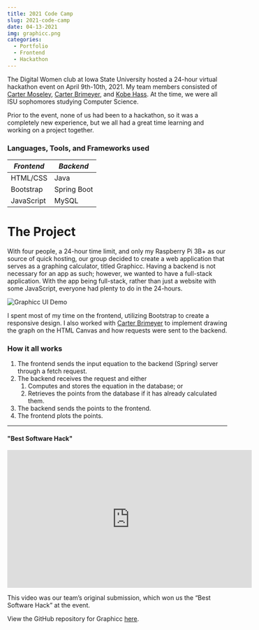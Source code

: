 ```yaml
---
title: 2021 Code Camp
slug: 2021-code-camp
date: 04-13-2021
img: graphicc.png
categories:
  - Portfolio
  - Frontend
  - Hackathon
---
```


The Digital Women club at Iowa State University hosted a 24-hour virtual hackathon event on April 9th-10th, 2021. My team members consisted of [Carter Moseley](http://cartermoseley.com), [Carter Brimeyer](https://github.com/carterbrimeyer), and [Kobe Hass](https://github.com/kjhass). At the time, we were all ISU sophomores studying Computer Science.

<!--more-->

Prior to the event, none of us had been to a hackathon, so it was a completely new experience, but we all had a great time learning and working on a project together.

### Languages, Tools, and Frameworks used

|  *Frontend*  |  *Backend*  |
| ------------ | ----------- |
| HTML/CSS     | Java        |
| Bootstrap    | Spring Boot |
| JavaScript   | MySQL       |


# The Project

With four people, a 24-hour time limit, and only my Raspberry Pi 3B+ as our source of quick hosting, our group decided to create a web application that serves as a graphing calculator, titled Graphicc. Having a backend is not necessary for an app as such; however, we wanted to have a full-stack application. With the app being full-stack, rather than just a website with some JavaScript, everyone had plenty to do in the 24-hours.

![Graphicc UI Demo](/blog-images/graphiccdemo.gif)

I spent most of my time on the frontend, utilizing Bootstrap to create a responsive design. I also worked with [Carter Brimeyer](https://github.com/carterbrimeyer) to implement drawing the graph on the HTML Canvas and how requests were sent to the backend. 

### How it all works
1. The frontend sends the input equation to the backend (Spring) server through a fetch request.
2. The backend receives the request and either
   1. Computes and stores the equation in the database; or
   2. Retrieves the points from the database if it has already calculated them.
3. The backend sends the points to the frontend.
4. The frontend plots the points.

---

#### "Best Software Hack"

<iframe width="560" height="315" src="https://www.youtube.com/embed/ttsXtyY5Vso" title="YouTube video player" frameborder="0" allow="accelerometer; autoplay; clipboard-write; encrypted-media; gyroscope; picture-in-picture" allowfullscreen></iframe>

This video was our team’s original submission, which won us the “Best Software Hack” at the event.

View the GitHub repository for Graphicc [here](https://github.com/ChristianLisle/graphicc).